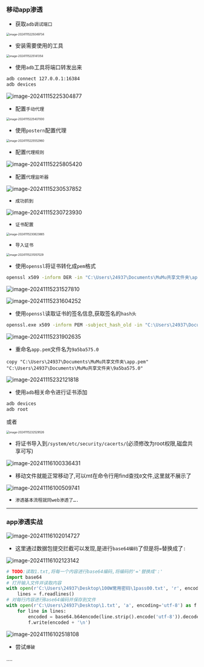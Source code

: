 ### 移动app渗透

- 获取`adb调试端口`

<img src="./assets/image-20241115225049734.png" alt="image-20241115225049734" style="zoom: 50%;" />

- 安装需要使用的工具

<img src="./assets/image-20241115225141354.png" alt="image-20241115225141354" style="zoom:50%;" />

- 使用`adb`工具将端口转发出来

```cmd
adb connect 127.0.0.1:16384
adb devices
```

![image-20241115225304877](./assets/image-20241115225304877.png)

- 配置`手动代理`

<img src="./assets/image-20241115225407000.png" alt="image-20241115225407000" style="zoom:50%;" />

- 使用`postern`配置代理

<img src="./assets/image-20241115225552960.png" alt="image-20241115225552960" style="zoom:50%;" />

- 配置`代理规则`

![image-20241115225805420](./assets/image-20241115225805420.png)

- 配置`代理监听器`

![image-20241115230537852](./assets/image-20241115230537852.png)

- `成功抓到`

![image-20241115230723930](./assets/image-20241115230723930.png)

- `证书配置`

<img src="./assets/image-20241115230823865.png" alt="image-20241115230823865" style="zoom:50%;" />

- `导入证书`

<img src="./assets/image-20241115231057029.png" alt="image-20241115231057029" style="zoom:50%;" />

- 使用`openssl`将证书转化成`pem`格式

```cmd
openssl x509 -inform DER -in "C:\Users\24937\Documents\MuMu共享文件夹\app.der" -out "C:\Users\24937\Documents\MuMu共享文件夹\app.pem"
```

![image-20241115231527810](./assets/image-20241115231527810.png)

![image-20241115231604252](./assets/image-20241115231604252.png)

- 使用`openssl`读取证书的签名信息,获取签名的`hash头`

```cmd
openssl.exe x509 -inform PEM -subject_hash_old -in "C:\Users\24937\Documents\MuMu共享文件夹\app.pem"
```

![image-20241115231902635](./assets/image-20241115231902635.png)

- 重命名`app.pem`文件名为`9a5ba575.0`

```
copy "C:\Users\24937\Documents\MuMu共享文件夹\app.pem" "C:\Users\24937\Documents\MuMu共享文件夹\9a5ba575.0"
```

![image-20241115232121818](./assets/image-20241115232121818.png)

- 使用`adb`相关命令进行证书添加

```cmd
adb devices
adb root
```

或者

<img src="./assets/image-20241115232529526.png" alt="image-20241115232529526" style="zoom:50%;" />

- 将证书导入到`/system/etc/security/cacerts/`(必须修改为root权限,磁盘共享可写)

![image-20241116100336431](./assets/image-20241116100336431.png)

- 移动文件就能正常移动了,可以mt在命令行用find查找`0`文件,这里就不展示了

![image-20241116100509741](./assets/image-20241116100509741.png)

- `渗透基本流程就同web渗透了….`

****

### app渗透实战

![image-20241116102014727](./assets/image-20241116102014727.png)

- 这里通过数据包提交拦截可以发现,是进行`base64编码`了但是将`=`替换成了`:`

![image-20241116102123142](./assets/image-20241116102123142.png)

```py
# TODO:读取1.txt,将每一个内容进行base64编码,将编码的'='替换成':'
import base64
# 打开输入文件并读取内容
with open(r'C:\Users\24937\Desktop\100W常用密码\1pass00.txt', 'r', encoding='utf-8') as f:
    lines = f.readlines()
# 对每行内容进行Base64编码并保存到文件
with open(r'C:\Users\24937\Desktop\1.txt', 'a', encoding='utf-8') as f:
    for line in lines:
        encoded = base64.b64encode(line.strip().encode('utf-8')).decode('utf-8').replace('=', '%3A')
        f.write(encoded + '\n')
```

![image-20241116102518108](./assets/image-20241116102518108.png)

- 尝试`爆破`

….

